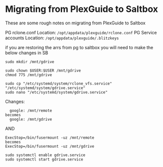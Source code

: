 # Migrating from PlexGuide to Saltbox

These are some rough notes on migrating from PlexGuide to Saltbox

PG rclone.conf Location: `/opt/appdata/plexguide/rclone.conf`
PG Service accounts Location: `/opt/appdata/plexguide/.blitzkeys`

if you are restoring the arrs from pg to saltbox you will need to make the below changes in SB

```
sudo mkdir /mnt/gdrive
```

```
sudo chown $USER:$USER /mnt/gdrive
chmod 775 /mnt/gdrive
```

```
sudo cp "/etc/systemd/system/rclone_vfs.service" "/etc/systemd/system/gdrive.service"
sudo nano "/etc/systemd/system/gdrive.service"
```
Changes:
```
  google: /mnt/remote
becomes
  google: /mnt/gdrive
```
AND

```
ExecStop=/bin/fusermount -uz /mnt/remote
becomes
ExecStop=/bin/fusermount -uz /mnt/gdrive
```

```
sudo systemctl enable gdrive.service
sudo systemctl start gdrive.service
```